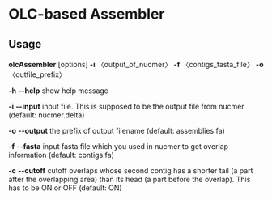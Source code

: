 # OLC-based Assembler

## Usage
**olcAssembler** [options] **-i** 〈output_of_nucmer〉 **-f** 〈contigs_fasta_file〉 **-o** 〈outfile_prefix〉

  **-h**
   **--help**     show help message
  
  **-i**
   **--input**    input file. This is supposed to be the output file from nucmer (default: nucmer.delta)
  
  **-o**
   **--output**   the prefix of output filename (default: assemblies.fa)
  
  **-f**
   **--fasta**    input fasta file which you used in nucmer to get overlap information (default: contigs.fa)
  
  **-c**
   **--cutoff**   cutoff overlaps whose second contig has a shorter tail (a part after the overlapping area) than its head (a part before the overlap). This has to be ON or OFF (default: ON)

 
